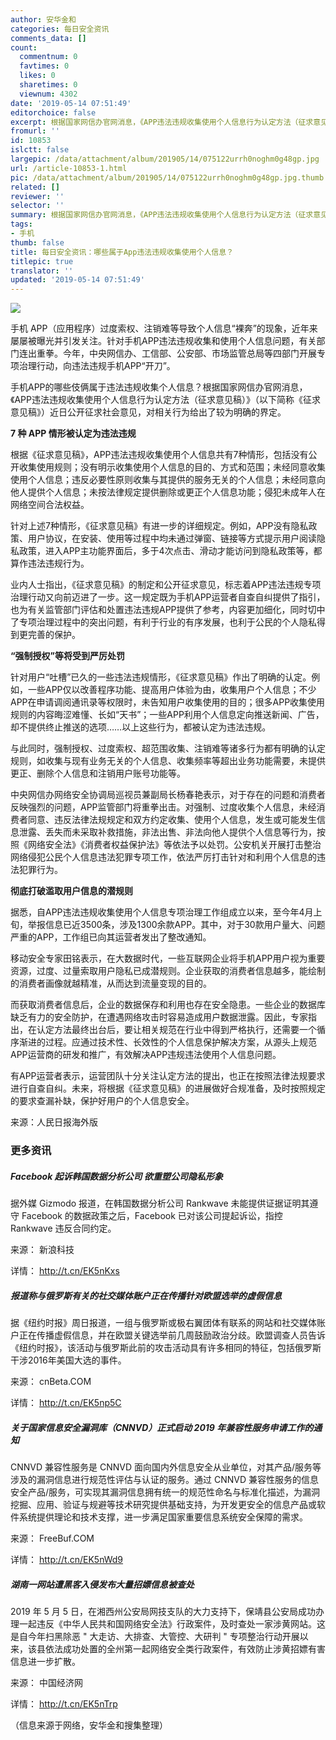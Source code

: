 ```yaml
---
author: 安华金和
categories: 每日安全资讯
comments_data: []
count:
  commentnum: 0
  favtimes: 0
  likes: 0
  sharetimes: 0
  viewnum: 4302
date: '2019-05-14 07:51:49'
editorchoice: false
excerpt: 根据国家网信办官网消息，《APP违法违规收集使用个人信息行为认定方法（征求意见稿）》（以下简称《征求意见稿》）近日公开征求社会意见，对相关行为给出了较为明确的界定。
fromurl: ''
id: 10853
islctt: false
largepic: /data/attachment/album/201905/14/075122urrh0noghm0g48gp.jpg
url: /article-10853-1.html
pic: /data/attachment/album/201905/14/075122urrh0noghm0g48gp.jpg.thumb.jpg
related: []
reviewer: ''
selector: ''
summary: 根据国家网信办官网消息，《APP违法违规收集使用个人信息行为认定方法（征求意见稿）》（以下简称《征求意见稿》）近日公开征求社会意见，对相关行为给出了较为明确的界定。
tags:
- 手机
thumb: false
title: 每日安全资讯：哪些属于App违法违规收集使用个人信息？
titlepic: true
translator: ''
updated: '2019-05-14 07:51:49'
---
```


![](/data/attachment/album/201905/14/075122urrh0noghm0g48gp.jpg)


手机 APP（应用程序）过度索权、注销难等导致个人信息“裸奔”的现象，近年来屡屡被曝光并引发关注。针对手机APP违法违规收集和使用个人信息问题，有关部门连出重拳。今年，中央网信办、工信部、公安部、市场监管总局等四部门开展专项治理行动，向违法违规手机APP“开刀”。


手机APP的哪些伎俩属于违法违规收集个人信息？根据国家网信办官网消息，《APP违法违规收集使用个人信息行为认定方法（征求意见稿）》（以下简称《征求意见稿》）近日公开征求社会意见，对相关行为给出了较为明确的界定。


**7 种 APP 情形被认定为违法违规**


根据《征求意见稿》，APP违法违规收集使用个人信息共有7种情形，包括没有公开收集使用规则；没有明示收集使用个人信息的目的、方式和范围；未经同意收集使用个人信息；违反必要性原则收集与其提供的服务无关的个人信息；未经同意向他人提供个人信息；未按法律规定提供删除或更正个人信息功能；侵犯未成年人在网络空间合法权益。


针对上述7种情形，《征求意见稿》有进一步的详细规定。例如，APP没有隐私政策、用户协议，在安装、使用等过程中均未通过弹窗、链接等方式提示用户阅读隐私政策，进入APP主功能界面后，多于4次点击、滑动才能访问到隐私政策等，都算作违法违规行为。


业内人士指出，《征求意见稿》的制定和公开征求意见，标志着APP违法违规专项治理行动又向前迈进了一步。这一规定既为手机APP运营者自查自纠提供了指引，也为有关监管部门评估和处置违法违规APP提供了参考，内容更加细化，同时切中了专项治理过程中的突出问题，有利于行业的有序发展，也利于公民的个人隐私得到更完善的保护。


**“强制授权”等将受到严厉处罚**


针对用户“吐槽”已久的一些违法违规情形，《征求意见稿》作出了明确的认定。例如，一些APP仅以改善程序功能、提高用户体验为由，收集用户个人信息；不少APP在申请调阅通讯录等权限时，未告知用户收集使用的目的；很多APP收集使用规则的内容晦涩难懂、长如“天书”；一些APP利用个人信息定向推送新闻、广告，却不提供终止推送的选项……以上这些行为，都被认定为违法违规。


与此同时，强制授权、过度索权、超范围收集、注销难等诸多行为都有明确的认定规则，如收集与现有业务无关的个人信息、收集频率等超出业务功能需要，未提供更正、删除个人信息和注销用户账号功能等。


中央网信办网络安全协调局巡视员兼副局长杨春艳表示，对于存在的问题和消费者反映强烈的问题，APP监管部门将重拳出击。对强制、过度收集个人信息，未经消费者同意、违反法律法规规定和双方约定收集、使用个人信息，发生或可能发生信息泄露、丢失而未采取补救措施，非法出售、非法向他人提供个人信息等行为，按照《网络安全法》《消费者权益保护法》等依法予以处罚。公安机关开展打击整治网络侵犯公民个人信息违法犯罪专项工作，依法严厉打击针对和利用个人信息的违法犯罪行为。


**彻底打破滥取用户信息的潜规则**


据悉，自APP违法违规收集使用个人信息专项治理工作组成立以来，至今年4月上旬，举报信息已近3500条，涉及1300余款APP。其中，对于30款用户量大、问题严重的APP，工作组已向其运营者发出了整改通知。


移动安全专家田铭表示，在大数据时代，一些互联网企业将手机APP用户视为重要资源，过度、过量索取用户隐私已成潜规则。企业获取的消费者信息越多，能绘制的消费者画像就越精准，从而达到流量变现的目的。


而获取消费者信息后，企业的数据保存和利用也存在安全隐患。一些企业的数据库缺乏有力的安全防护，在遭遇网络攻击时容易造成用户数据泄露。因此，专家指出，在认定方法最终出台后，要让相关规范在行业中得到严格执行，还需要一个循序渐进的过程。应通过技术性、长效性的个人信息保护解决方案，从源头上规范APP运营商的研发和推广，有效解决APP违规违法使用个人信息问题。


有APP运营者表示，运营团队十分关注认定方法的提出，也正在按照法律法规要求进行自查自纠。未来，将根据《征求意见稿》的进展做好合规准备，及时按照规定的要求查漏补缺，保护好用户的个人信息安全。


来源：人民日报海外版


### 更多资讯


##### Facebook 起诉韩国数据分析公司 欲重塑公司隐私形象


据外媒 Gizmodo 报道，在韩国数据分析公司 Rankwave 未能提供证据证明其遵守 Facebook 的数据政策之后，Facebook 已对该公司提起诉讼，指控 Rankwave 违反合同约定。


来源： 新浪科技


详情： http://t.cn/EK5nKxs


##### 报道称与俄罗斯有关的社交媒体账户正在传播针对欧盟选举的虚假信息


据《纽约时报》周日报道，一组与俄罗斯或极右翼团体有联系的网站和社交媒体账户正在传播虚假信息，并在欧盟关键选举前几周鼓励政治分歧。欧盟调查人员告诉《纽约时报》，该活动与俄罗斯此前的攻击活动具有许多相同的特征，包括俄罗斯干涉2016年美国大选的事件。


来源： cnBeta.COM


详情： <http://t.cn/EK5np5C> 


##### 关于国家信息安全漏洞库（CNNVD）正式启动 2019 年兼容性服务申请工作的通知


CNNVD 兼容性服务是 CNNVD 面向国内外信息安全从业单位，对其产品/服务等涉及的漏洞信息进行规范性评估与认证的服务。通过 CNNVD 兼容性服务的信息安全产品/服务，可实现其漏洞信息拥有统一的规范性命名与标准化描述，为漏洞挖掘、应用、验证与规避等技术研究提供基础支持，为开发更安全的信息产品或软件系统提供理论和技术支撑，进一步满足国家重要信息系统安全保障的需求。


来源： FreeBuf.COM


详情： <http://t.cn/EK5nWd9> 


##### 湖南一网站遭黑客入侵发布大量招嫖信息被查处


2019 年 5 月 5 日，在湘西州公安局网技支队的大力支持下，保靖县公安局成功办理一起违反《中华人民共和国网络安全法》行政案件，及时查处一家涉黄网站。这是自今年扫黑除恶 " 大走访、大排查、大管控、大研判 " 专项整治行动开展以来，该县依法成功处置的全州第一起网络安全类行政案件，有效防止涉黄招嫖有害信息进一步扩散。


来源： 中国经济网


详情： <http://t.cn/EK5nTrp> 


（信息来源于网络，安华金和搜集整理）